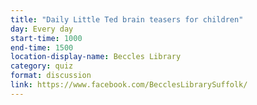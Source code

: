 ```yaml
---
title: "Daily Little Ted brain teasers for children"
day: Every day
start-time: 1000
end-time: 1500
location-display-name: Beccles Library
category: quiz
format: discussion
link: https://www.facebook.com/BecclesLibrarySuffolk/
---
```

